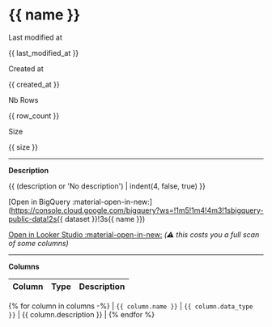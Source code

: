 # {{ name }}

<nav class="level">
  <div class="level-item has-text-centered">
    <div>
      <p class="heading">Last modified at</p>
      <p class="title">{{ last_modified_at }}</p>
    </div>
  </div>
  <div class="level-item has-text-centered">
    <div>
      <p class="heading">Created at</p>
      <p class="title">{{ created_at }}</p>
    </div>
  </div>
  <div class="level-item has-text-centered">
    <div>
      <p class="heading">Nb Rows</p>
      <p class="title">{{ row_count }}</p>
    </div>
  </div>
  <div class="level-item has-text-centered">
    <div>
      <p class="heading">Size</p>
      <p class="title">{{ size }}</p>
    </div>
  </div>
</nav>

---

**Description**

{{ (description or '<span style="color: var(--md-default-fg-color--lighter);">No description</span>') | indent(4, false, true) }}


[Open in BigQuery :material-open-in-new:](https://console.cloud.google.com/bigquery?ws=!1m5!1m4!4m3!1sbigquery-public-data!2s{{ dataset }}!3s{{ name }})

[Open in Looker Studio :material-open-in-new:](javascript:openLookerStudio\(\);) *(:warning: this costs you a full scan of some columns)*



---

**Columns**

| Column | Type | Description |
|---|---|---|
{% for column in columns -%}
| `{{ column.name }}` | `{{ column.data_type }}` | {{ column.description }} |
{% endfor %}




<script>
function openLookerStudio() {

  if (!localStorage.billingBigQueryProject) {
    localStorage.billingBigQueryProject = prompt('To open Looker Studio, please enter your BigQuery Billing Project');
  }
  const url = `https://lookerstudio.google.com/u/0/reporting/create?c.mode=edit&c.source=BQ_UI&ds.type=TABLE&ds.connector=BIG_QUERY&ds.billingProjectId=${localStorage.billingBigQueryProject}&ds.projectId=bigquery-public-data&ds.tableId={{ name }}&ds.datasetId={{ dataset }}&ds.sqlType=STANDARD_SQL`;
  window.open(url);

}
</script>